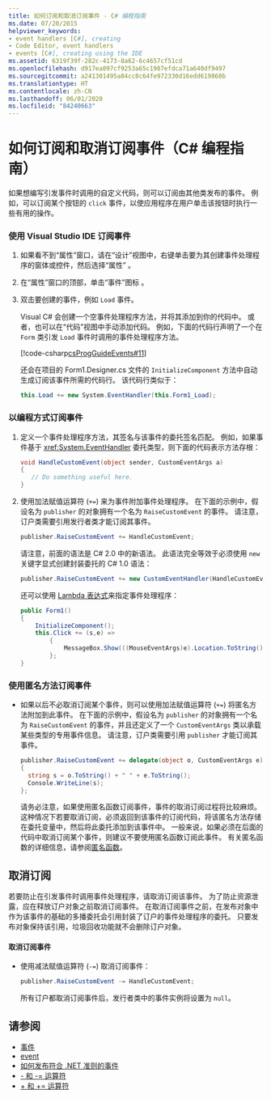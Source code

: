 ```yaml
---
title: 如何订阅和取消订阅事件 - C# 编程指南
ms.date: 07/20/2015
helpviewer_keywords:
- event handlers [C#], creating
- Code Editor, event handlers
- events [C#], creating using the IDE
ms.assetid: 6319f39f-282c-4173-8a62-6c4657cf51cd
ms.openlocfilehash: d917ea097cf9253a65c1907efdca71a640df9497
ms.sourcegitcommit: a241301495a84cc8c64fe972330d16edd619868b
ms.translationtype: HT
ms.contentlocale: zh-CN
ms.lasthandoff: 06/01/2020
ms.locfileid: "84240663"
---
```

# <a name="how-to-subscribe-to-and-unsubscribe-from-events-c-programming-guide"></a>如何订阅和取消订阅事件（C# 编程指南）
如果想编写引发事件时调用的自定义代码，则可以订阅由其他类发布的事件。 例如，可以订阅某个按钮的 `click` 事件，以使应用程序在用户单击该按钮时执行一些有用的操作。  
  
### <a name="to-subscribe-to-events-by-using-the-visual-studio-ide"></a>使用 Visual Studio IDE 订阅事件  
  
1. 如果看不到“属性”窗口，请在“设计”视图中，右键单击要为其创建事件处理程序的窗体或控件，然后选择“属性”  。  
  
2. 在“属性”窗口的顶部，单击“事件”图标 。  
  
3. 双击要创建的事件，例如 `Load` 事件。  
  
     Visual C# 会创建一个空事件处理程序方法，并将其添加到你的代码中。 或者，也可以在“代码”视图中手动添加代码。 例如，下面的代码行声明了一个在 `Form` 类引发 `Load` 事件时调用的事件处理程序方法。  
  
     [!code-csharp[csProgGuideEvents#11](~/samples/snippets/csharp/VS_Snippets_VBCSharp/csProgGuideEvents/CS/Events.cs#11)]  
  
     还会在项目的 Form1.Designer.cs 文件的 `InitializeComponent` 方法中自动生成订阅该事件所需的代码行。 该代码行类似于：  
  
    ```csharp
    this.Load += new System.EventHandler(this.Form1_Load);  
    ```  
  
### <a name="to-subscribe-to-events-programmatically"></a>以编程方式订阅事件  
  
1. 定义一个事件处理程序方法，其签名与该事件的委托签名匹配。 例如，如果事件基于 <xref:System.EventHandler> 委托类型，则下面的代码表示方法存根：  
  
    ```csharp
    void HandleCustomEvent(object sender, CustomEventArgs a)  
    {  
       // Do something useful here.  
    }  
    ```  
  
2. 使用加法赋值运算符 (`+=`) 来为事件附加事件处理程序。 在下面的示例中，假设名为 `publisher` 的对象拥有一个名为 `RaiseCustomEvent` 的事件。 请注意，订户类需要引用发行者类才能订阅其事件。  
  
    ```csharp
    publisher.RaiseCustomEvent += HandleCustomEvent;  
    ```  
  
     请注意，前面的语法是 C# 2.0 中的新语法。 此语法完全等效于必须使用 `new` 关键字显式创建封装委托的 C# 1.0 语法：  
  
    ```csharp
    publisher.RaiseCustomEvent += new CustomEventHandler(HandleCustomEvent);  
    ```  
  
     还可以使用 [Lambda 表达式](../statements-expressions-operators/lambda-expressions.md)来指定事件处理程序：
  
    ```csharp
    public Form1()  
    {  
        InitializeComponent();  
        this.Click += (s,e) =>
            {
                MessageBox.Show(((MouseEventArgs)e).Location.ToString());
            };
    }  
    ```  
  
### <a name="to-subscribe-to-events-by-using-an-anonymous-method"></a>使用匿名方法订阅事件  
  
- 如果以后不必取消订阅某个事件，则可以使用加法赋值运算符 (`+=`) 将匿名方法附加到此事件。 在下面的示例中，假设名为 `publisher` 的对象拥有一个名为 `RaiseCustomEvent` 的事件，并且还定义了一个 `CustomEventArgs` 类以承载某些类型的专用事件信息。 请注意，订户类需要引用 `publisher` 才能订阅其事件。  
  
    ```csharp
    publisher.RaiseCustomEvent += delegate(object o, CustomEventArgs e)  
    {  
      string s = o.ToString() + " " + e.ToString();  
      Console.WriteLine(s);  
    };  
    ```  
  
     请务必注意，如果使用匿名函数订阅事件，事件的取消订阅过程将比较麻烦。 这种情况下若要取消订阅，必须返回到该事件的订阅代码，将该匿名方法存储在委托变量中，然后将此委托添加到该事件中。 一般来说，如果必须在后面的代码中取消订阅某个事件，则建议不要使用匿名函数订阅此事件。 有关匿名函数的详细信息，请参阅[匿名函数](../statements-expressions-operators/anonymous-functions.md)。  
  
## <a name="unsubscribing"></a>取消订阅  
 若要防止在引发事件时调用事件处理程序，请取消订阅该事件。 为了防止资源泄露，应在释放订户对象之前取消订阅事件。 在取消订阅事件之前，在发布对象中作为该事件的基础的多播委托会引用封装了订户的事件处理程序的委托。 只要发布对象保持该引用，垃圾回收功能就不会删除订户对象。  
  
#### <a name="to-unsubscribe-from-an-event"></a>取消订阅事件  
  
- 使用减法赋值运算符 (`-=`) 取消订阅事件：  
  
    ```csharp
    publisher.RaiseCustomEvent -= HandleCustomEvent;  
    ```  
  
     所有订户都取消订阅事件后，发行者类中的事件实例将设置为 `null`。  
  
## <a name="see-also"></a>请参阅

- [事件](./index.md)
- [event](../../language-reference/keywords/event.md)
- [如何发布符合 .NET 准则的事件](./how-to-publish-events-that-conform-to-net-framework-guidelines.md)
- [- 和 -= 运算符](../../language-reference/operators/subtraction-operator.md)
- [+ 和 += 运算符](../../language-reference/operators/addition-operator.md)
